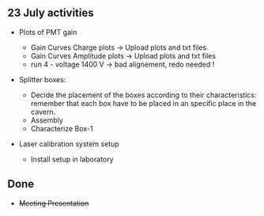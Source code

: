 ## 23 July activities
- Plots of PMT gain
  *  Gain Curves Charge plots -> Upload plots and txt files
  *  Gain Curves Amplitude plots -> Upload plots and txt files
  * run 4 - voltage 1400 V -> bad alignement, redo needed !
 
- Splitter boxes:
  * Decide the placement of the boxes according to their characteristics: remember that each box have to be placed in an specific place in the cavern.
  * Assembly
  * Characterize Box-1
 
 - Laser calibration system setup
   * Install setup in laboratory
 
 ## Done
 - ~~Meeting Presentation~~


